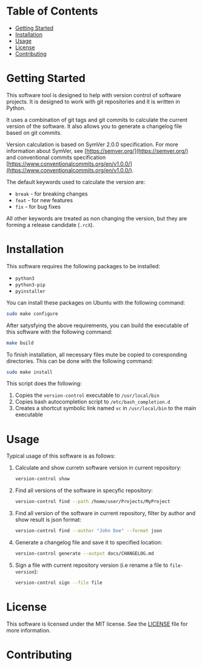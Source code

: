 # Table of Contents

* [Getting Started](#getting-started)
* [Installation](#installation)
* [Usage](#usage)
* [License](#license)
* [Contributing](#contributing)

# Getting Started

This software tool is designed to help with version control of software projects. It is designed to work with git repositories and it is written in Python.

It uses a combination of git tags and git commits to calculate the current version of the software. It also allows you to generate a changelog file based on git commits.

Version calculation is based on SymVer 2.0.0 specification. For more information about SymVer, see [https://semver.org/](https://semver.org/) and conventional commits specification [https://www.conventionalcommits.org/en/v1.0.0/](https://www.conventionalcommits.org/en/v1.0.0/).

The default keywords used to calculate the version are:

* `break` - for breaking changes
* `feat` - for new features
* `fix` - for bug fixes

All other keywords are treated as non changing the version, but they are forming a release candidate (`.rcX`).

# Installation

This software requires the following packages to be installed:

* `python3`
* `python3-pip`
* `pyinstaller`

You can install these packages on Ubuntu with the following command:

```bash
sudo make configure
```

After satysfying the above requirements, you can build the executable of this software with the following command:

```bash
make build
```

To finish installation, all necessary files mute be copied to coresponding directories. This can be done with the following command:

```bash
sudo make install
```

This script does the following:

1. Copies the `version-control` executable to `/usr/local/bin`
2. Copies bash autocompletion script to `/etc/bash_completion.d`
3. Creates a shortcut symbolic link named `vc` in `/usr/local/bin` to the main executable

# Usage

Typical usage of this software is as follows:

1. Calculate and show curretn software version in current repository:

    ```bash
    version-control show
    ```

2. Find all versions of the software in specyfic repository:

    ```bash
    version-control find --path /home/user/Projects/MyProject
    ```

3. Find all version of the software in current repository, filter by author and show result is json format:

    ```bash
    version-control find --author "John Doe" --format json
    ```

4. Generate a changelog file and save it to specified location:

    ```bash
    version-control generate --output docs/CHANGELOG.md
    ```

5. Sign a file with current repository version (i.e rename a file to `file-version`):

    ```bash
    version-control sign --file file
    ```

# License

This software is licensed under the MIT license. See the [LICENSE](LICENSE) file for more information.

# Contributing
